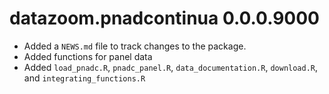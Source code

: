 # datazoom.pnadcontinua 0.0.0.9000

* Added a `NEWS.md` file to track changes to the package.
* Added functions for panel data
* Added `load_pnadc.R`, `pnadc_panel.R`, `data_documentation.R`, `download.R`, and `integrating_functions.R`

